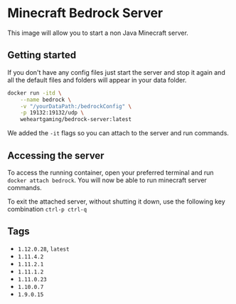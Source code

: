 # Minecraft Bedrock Server

This image will allow you to start a non Java Minecraft server.

## Getting started

If you don't have any config files just start the server and stop it again and all the default files and folders will appear in your data folder.

```sh
docker run -itd \
	--name bedrock \
	-v "/yourDataPath:/bedrockConfig" \
	-p 19132:19132/udp \
	weheartgaming/bedrock-server:latest
```

We added the `-it` flags so you can attach to the server and run commands.

## Accessing the server

To access the running container, open your preferred terminal and run `docker attach bedrock`. You will now be able to run minecraft server commands.

To exit the attached server, without shutting it down, use the following key combination `ctrl-p ctrl-q`

## Tags

- `1.12.0.28`, `latest`
- `1.11.4.2`
- `1.11.2.1`
- `1.11.1.2`
- `1.11.0.23`
- `1.10.0.7`
- `1.9.0.15`
